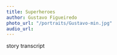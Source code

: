 ```yaml
---
title: Superheroes
author: Gustavo Figueiredo
photo_url: "/portraits/Gustavo-min.jpg"
audio_url: 
---
```


story transcript